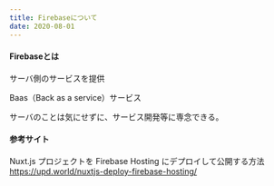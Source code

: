 ```yaml
---
title: Firebaseについて
date: 2020-08-01
---
```


#### Firebaseとは

サーバ側のサービスを提供

Baas（Back as a service）サービス

サーバのことは気にせずに、サービス開発等に専念できる。

#### 参考サイト

Nuxt.js プロジェクトを Firebase Hosting にデプロイして公開する方法
https://upd.world/nuxtjs-deploy-firebase-hosting/
